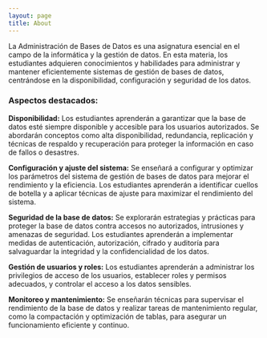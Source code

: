 ```yaml
---
layout: page
title: About
---
```


La Administración de Bases de Datos es una asignatura esencial en el campo de la informática y la gestión de datos. En esta materia, los estudiantes adquieren conocimientos y habilidades para administrar y mantener eficientemente sistemas de gestión de bases de datos, centrándose en la disponibilidad, configuración y seguridad de los datos.

### [](#header-3)Aspectos destacados:

**Disponibilidad:** Los estudiantes aprenderán a garantizar que la base de datos esté siempre disponible y accesible para los usuarios autorizados. Se abordarán conceptos como alta disponibilidad, redundancia, replicación y técnicas de respaldo y recuperación para proteger la información en caso de fallos o desastres.

**Configuración y ajuste del sistema:** Se enseñará a configurar y optimizar los parámetros del sistema de gestión de bases de datos para mejorar el rendimiento y la eficiencia. Los estudiantes aprenderán a identificar cuellos de botella y a aplicar técnicas de ajuste para maximizar el rendimiento del sistema.

**Seguridad de la base de datos:** Se explorarán estrategias y prácticas para proteger la base de datos contra accesos no autorizados, intrusiones y amenazas de seguridad. Los estudiantes aprenderán a implementar medidas de autenticación, autorización, cifrado y auditoría para salvaguardar la integridad y la confidencialidad de los datos.

**Gestión de usuarios y roles:** Los estudiantes aprenderán a administrar los privilegios de acceso de los usuarios, establecer roles y permisos adecuados, y controlar el acceso a los datos sensibles.

**Monitoreo y mantenimiento:** Se enseñarán técnicas para supervisar el rendimiento de la base de datos y realizar tareas de mantenimiento regular, como la compactación y optimización de tablas, para asegurar un funcionamiento eficiente y continuo.